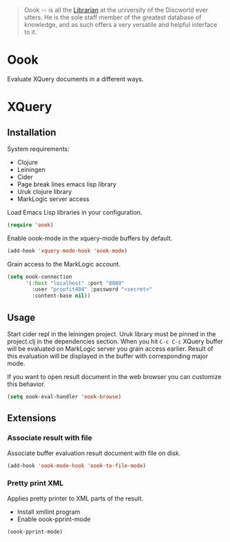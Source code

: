 > Oook -- is all the [Librarian](https://en.wikipedia.org/wiki/Unseen_University#Librarian)
> at the university of the Discworld ever utters. He is the sole staff
> member of the greatest database of knowledge, and as such offers a
> very versatile and helpful interface to it.

# Oook

Evaluate XQuery documents in a different ways.

# XQuery

## Installation

System requirements:

* Clojure
* Leiningen
* Cider
* Page break lines emacs lisp library
* Uruk clojure library
* MarkLogic server access

Load Emacs Lisp libraries in your configuration.

```lisp
(require 'oook)
```

Enable oook-mode in the xquery-mode buffers by default.

```lisp
(add-hook 'xquery-mode-hook 'oook-mode)
```

Grain access to the MarkLogic account.

```lisp
(setq oook-connection
      '(:host "localhost" :port "8889"
        :user "proofit404" :password "<secret>"
        :content-base nil))
```

## Usage

Start cider repl in the leiningen project.  Uruk library must be
pinned in the project.clj in the dependencies section.  When you hit
`C-c C-c` XQuery buffer will be evaluated on MarkLogic server you
grain access earlier.  Result of this evaluation will be displayed in
the buffer with corresponding major mode.

If you want to open result document in the web browser you can
customize this behavior.

```lisp
(setq oook-eval-handler 'oook-browse)
```

## Extensions

### Associate result with file

Associate buffer evaluation result document with file on disk.

```lisp
(add-hook 'oook-mode-hook 'oook-to-file-mode)
```

### Pretty print XML

Applies pretty printer to XML parts of the result.

* Install xmllint program
* Enable oook-pprint-mode

```lisp
(oook-pprint-mode)
```

